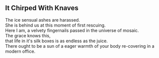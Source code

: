 It Chirped With Knaves
----------------------
The ice sensual ashes are harassed.  
She is behind us at this moment of first rescuing.  
Here I am, a velvety fingernails passed in the universe of mosaic.  
The grace knows this,  
that life in it's silk boxes is as endless as the juice.  
There ought to be a sun of a eager warmth of your body re-covering in a modern office.  
